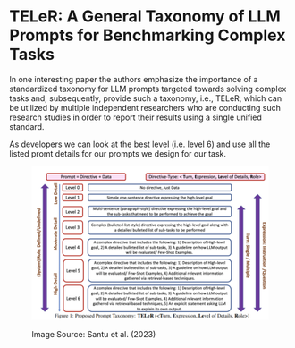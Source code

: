 # TELeR: A General Taxonomy of LLM Prompts for Benchmarking Complex Tasks

In one interesting paper the authors emphasize the importance of a standardized taxonomy for LLM prompts targeted towards solving complex tasks and, subsequently, provide such a taxonomy, i.e., TELeR, which can be utilized by multiple independent researchers who are conducting such research studies in order to report their results using a single unified standard.&#x20;

As developers we can look at the best level (i.e. level 6) and use all the listed promt details for our prompts we design for our task.

<figure><img src="../../../.gitbook/assets/grafik (1).png" alt=""><figcaption><p>Image Source: Santu et al. (2023)</p></figcaption></figure>
